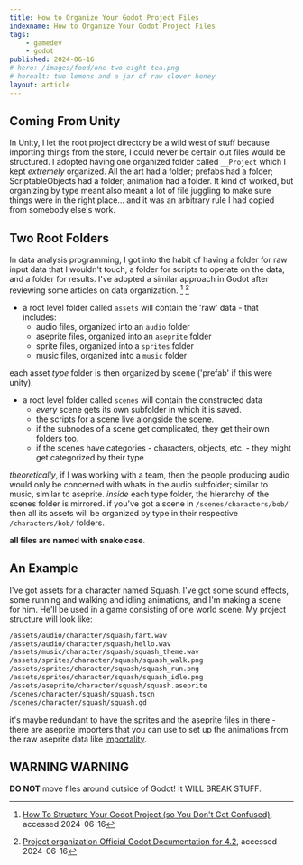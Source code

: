 ```yaml
---
title: How to Organize Your Godot Project Files
indexname: How to Organize Your Godot Project Files
tags:
    - gamedev
    - godot
published: 2024-06-16
# hero: /images/food/one-two-eight-tea.png
# heroalt: two lemons and a jar of raw clover honey
layout: article
---
```


## Coming From Unity

In Unity, I let the root project directory be a wild west of stuff because
importing things from the store, I could never be certain out files would be
structured. I adopted having one organized folder called `__Project` which I
kept _extremely_ organized. All the art had a folder; prefabs had a folder;
ScriptableObjects had a folder; animation had a folder. It kind of worked, but
organizing by type meant also meant a lot of file juggling to make sure things
were in the right place... and it was an arbitrary rule I had copied from
somebody else's work.

## Two Root Folders

In data analysis programming, I got into the habit of having a folder for raw
input data that I wouldn't touch, a folder for scripts to operate on the data,
and a folder for results. I've adopted a similar approach in Godot after
reviewing some articles on data organization. [^1] [^2]

- a root level folder called `assets` will contain the 'raw' data - that includes:
  - audio files, organized into an `audio` folder
  - aseprite files, organized into an `aseprite` folder
  - sprite files, organized into a `sprites` folder
  - music files, organized into a `music` folder

each asset _type_ folder is then organized by scene ('prefab' if this were unity).

- a root level folder called `scenes` will contain the constructed data
  - _every_ scene gets its own subfolder in which it is saved.
  - the scripts for a scene live alongside the scene.
  - if the subnodes of a scene get complicated, they get their own folders too.
  - if the scenes have categories - characters, objects, etc. - they might get categorized by their type

_theoretically_, if I was working with a team, then the people producing audio would only be concerned
with whats in the audio subfolder; similar to music, similar to aseprite. _inside_ each type folder, the hierarchy of
the scenes folder is mirrored. if you've got a scene in `/scenes/characters/bob/` then all its assets will be organized by type
in their respective `/characters/bob/` folders.

**all files are named with snake case**.

## An Example

I've got assets for a character named Squash. I've got some sound effects, some
running and walking and idling animations, and I'm making a scene for him. He'll be used
in a game consisting of one world scene. My project structure will look like:

```bash
/assets/audio/character/squash/fart.wav
/assets/audio/character/squash/hello.wav
/assets/music/character/squash/squash_theme.wav
/assets/sprites/character/squash/squash_walk.png
/assets/sprites/character/squash/squash_run.png
/assets/sprites/character/squash/squash_idle.png
/assets/aseprite/character/squash/squash.aseprite
/scenes/character/squash/squash.tscn
/scenes/character/squash/squash.gd
```

it's maybe redundant to have the sprites and the aseprite files in there - there are aseprite importers
that you can use to set up the animations from the raw aseprite data like [importality](https://github.com/nklbdev/godot-4-importality).

## WARNING WARNING

**DO NOT** move files around outside of Godot! It WILL BREAK STUFF.

[^1]: [How To Structure Your Godot Project (so You Don't Get Confused)](https://new.pythonforengineers.com/blog/how-to-structure-your-godot-project-so-you-dont-get-confused/), accessed 2024-06-16
[^2]: [Project organization Official Godot Documentation for 4.2](https://docs.godotengine.org/en/stable/tutorials/best_practices/project_organization.html), accessed 2024-06-16
